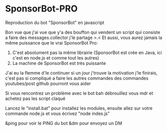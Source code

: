 # SponsorBot-PRO
Reproduction du bot "SponsorBot" en javascript

Bon vue que j'ai vue que y'a des bouffon qui vendent un script qui consiste a faire des messages.collector j'le partage >.<
Et aussi, vous aurez jamais la même puissance que le vrai SponsorBot Pro: 
1. C'est absolument pas la même librairie (SponsorBot est crée en Java, ici c'est en node.js et comme tout les autres)
2. La machine de SponsorBot est très puissante

J'ai eu la flemme d'le continuer si un jour j'trouve la motivation j'le finirais, c'est pas si compliqué a faire les autres commandes des commandes youtubes/post github pourront vous aider

Si vous rencontrez un problème avec le bot bah débrouillez vous mdr
et achetez pas les script claqué 


Lancez le "install.bat" pour installez les modules,
ensuite allez sur votre commande node.js et vous écrivez "node index.js"

&ping pour voir le PING du bot
&dm pour envoyez un DM

